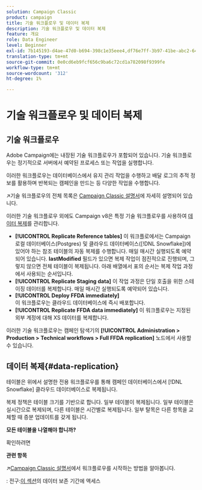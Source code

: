 ```yaml
---
solution: Campaign Classic
product: campaign
title: 기술 워크플로우 및 데이터 복제
description: 기술 워크플로우 및 데이터 복제
feature: 개요
role: Data Engineer
level: Beginner
exl-id: 7b145193-d4ae-47d0-b694-398c1e35eee4,df76e7ff-3b97-41be-abc2-640748680ff3
translation-type: tm+mt
source-git-commit: 0e0cd6eb9fcf656c9ba6c72cd1a782098f9399fe
workflow-type: tm+mt
source-wordcount: '312'
ht-degree: 1%

---
```


# 기술 워크플로우 및 데이터 복제

## 기술 워크플로우

Adobe Campaign에는 내장된 기술 워크플로우가 포함되어 있습니다. 기술 워크플로우는 정기적으로 서버에서 예약된 프로세스 또는 작업을 실행합니다.

이러한 워크플로우는 데이터베이스에서 유지 관리 작업을 수행하고 배달 로그의 추적 정보를 활용하며 반복되는 캠페인을 만드는 등 다양한 작업을 수행합니다.

:arrow_upper_right:기술 워크플로우의 전체 목록은 [Campaign Classic 설명서](https://experienceleague.adobe.com/docs/campaign-classic/using/automating-with-workflows/advanced-management/about-technical-workflows.html?lang=en#overview)에 자세히 설명되어 있습니다.

이러한 기술 워크플로우 외에도 Campaign v8은 특정 기술 워크플로우를 사용하여 [데이터 복제](#data-replication)를 관리합니다.

* **[!UICONTROL Replicate Reference tables]**
이 워크플로에서는 Campaign 로컬 데이터베이스(Postgres) 및 클라우드 데이터베이스([!DNL Snowflake])에 있어야 하는 참조 테이블의 자동 복제를 수행합니다. 매일 매시간 실행되도록 예약되어 있습니다. **lastModified** 필드가 있으면 복제 작업이 점진적으로 진행되며, 그렇지 않으면 전체 테이블이 복제됩니다. 아래 배열에서 표의 순서는 복제 작업 과정에서 사용되는 순서입니다.
* **[!UICONTROL Replicate Staging data]**
이 작업 과정은 단일 호출을 위한 스테이징 데이터를 복제합니다. 매일 매시간 실행되도록 예약되어 있습니다.
* **[!UICONTROL Deploy FFDA immediately]**\
   이 워크플로우는 클라우드 데이터베이스에 즉시 배포합니다.
* **[!UICONTROL Replicate FFDA data immediately]**
이 워크플로우는 지정된 외부 계정에 대해 XS 데이터를 복제합니다.

이러한 기술 워크플로우는 캠페인 탐색기의 **[!UICONTROL Administration > Production > Technical workflows > Full FFDA replication]** 노드에서 사용할 수 있습니다.

## 데이터 복제{#data-replication}

테이블은 위에서 설명한 전용 워크플로우를 통해 캠페인 데이터베이스에서 [!DNL Snowflake] 클라우드 데이터베이스로 복제됩니다.

복제 정책은 테이블 크기를 기반으로 합니다. 일부 테이블이 복제됩니다. 일부 테이블은 실시간으로 복제되며, 다른 테이블은 시간별로 복제됩니다. 일부 탈목은 다른 항목을 교체할 때 증분 업데이트를 갖게 됩니다.

**모든 테이블을 나열해야 합니까?**

확인하려면

**관련 항목**

:arrow_upper_right:[Campaign Classic 설명서](https://experienceleague.adobe.com/docs/campaign-classic/using/automating-with-workflows/introduction/about-workflows.html?lang=en#automating-with-workflows)에서 워크플로우를 시작하는 방법을 알아봅니다.

: 전구:[이 섹션](../dev/datamodel-best-practices.md#data-retention)의 데이터 보존 기간에 액세스
